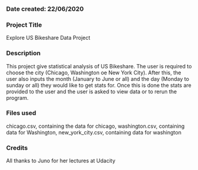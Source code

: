 ### Date created: 22/06/2020


### Project Title
Explore US Bikeshare Data Project

### Description
This project give statistical analysis of US Bikeshare. The user is required to choose the city (Chicago, Washington oe New York City). After this, the user also inputs the month (January to June or all) 
and the day (Monday to sunday or all) they would like to get stats for. Once this is done the stats are provided to the user and the user is asked to view data or to rerun the program.

### Files used
chicago.csv, containing the data for chicago,
washington.csv, containing data for Washington,
new_york_city.csv, containing data for washington
### Credits
All thanks to Juno for her lectures at Udacity
